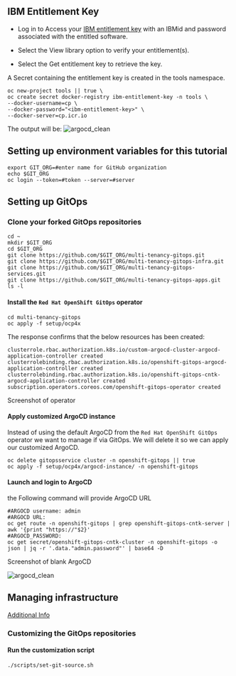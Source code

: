 

## IBM Entitlement Key



- Log in to Access your [IBM entitlement key](https://myibm.ibm.com/products-services/containerlibrary) with an IBMid and password associated with the entitled software.

- Select the View library option to verify your entitlement(s).

- Select the Get entitlement key to retrieve the key.

A Secret containing the entitlement key is created in the tools namespace.
```
oc new-project tools || true \
oc create secret docker-registry ibm-entitlement-key -n tools \
--docker-username=cp \
--docker-password="<ibm-entitlement-key>" \
--docker-server=cp.icr.io
```
The output will be:
![argocd_clean](images/secret-screen.png "Screenshot after first application in ArgoCD")

## Setting up environment variables for this tutorial
```
export GIT_ORG=#enter name for GitHub organization
echo $GIT_ORG
oc login --token=#token --server=#server
```

## Setting up GitOps 

### Clone your forked GitOps repositories
```
cd ~
mkdir $GIT_ORG
cd $GIT_ORG
git clone https://github.com/$GIT_ORG/multi-tenancy-gitops.git
git clone https://github.com/$GIT_ORG/multi-tenancy-gitops-infra.git
git clone https://github.com/$GIT_ORG/multi-tenancy-gitops-services.git
git clone https://github.com/$GIT_ORG/multi-tenancy-gitops-apps.git
ls -l
```

#### Install the `Red Hat OpenShift GitOps` operator
```
cd multi-tenancy-gitops
oc apply -f setup/ocp4x
```

The response confirms that the below resources has been created:
```
clusterrole.rbac.authorization.k8s.io/custom-argocd-cluster-argocd-application-controller created
clusterrolebinding.rbac.authorization.k8s.io/openshift-gitops-argocd-application-controller created
clusterrolebinding.rbac.authorization.k8s.io/openshift-gitops-cntk-argocd-application-controller created
subscription.operators.coreos.com/openshift-gitops-operator created
```

Screenshot of operator

#### Apply customized ArgoCD instance
Instead of using the default ArgoCD from the `Red Hat OpenShift GitOps` operator we want to manage if via GitOps. We will delete it so we can apply our customized ArgoCD.
```
oc delete gitopsservice cluster -n openshift-gitops || true
oc apply -f setup/ocp4x/argocd-instance/ -n openshift-gitops
```

#### Launch and login to ArgoCD
the Following command will provide ArgoCD URL
```
#ARGOCD username: admin
#ARGOCD URL:
oc get route -n openshift-gitops | grep openshift-gitops-cntk-server | awk '{print "https://"$2}'
#ARGOCD_PASSWORD: 
oc get secret/openshift-gitops-cntk-cluster -n openshift-gitops -o json | jq -r '.data."admin.password"' | base64 -D
```

Screenshot of blank ArgoCD

 ![argocd_clean](images/argocd_clean.jpg "Screenshot of clean ArgoCD")

  
## Managing infrastructure
[Additional Info](https://production-gitops.dev/guides/cp4i/mq/cluster-config/gitops-config/#the-sample-gitops-repository)
### Customizing the GitOps repositories

#### Run the customization script
```
./scripts/set-git-source.sh
```



